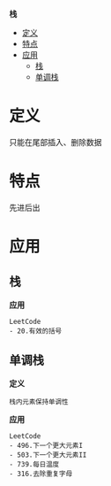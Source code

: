 **栈**
- [定义](#定义)
- [特点](#特点)
- [应用](#应用)
  - [栈](#栈)
  - [单调栈](#单调栈)

# 定义 #
只能在尾部插入、删除数据

# 特点 #
先进后出

# 应用 #
## 栈 ##
**应用**  
```
LeetCode  
- 20.有效的括号
```

## 单调栈 ##
**定义**  
```
栈内元素保持单调性  
```

**应用**  
```
LeetCode  
- 496.下一个更大元素I
- 503.下一个更大元素II
- 739.每日温度
- 316.去除重复字母
```
